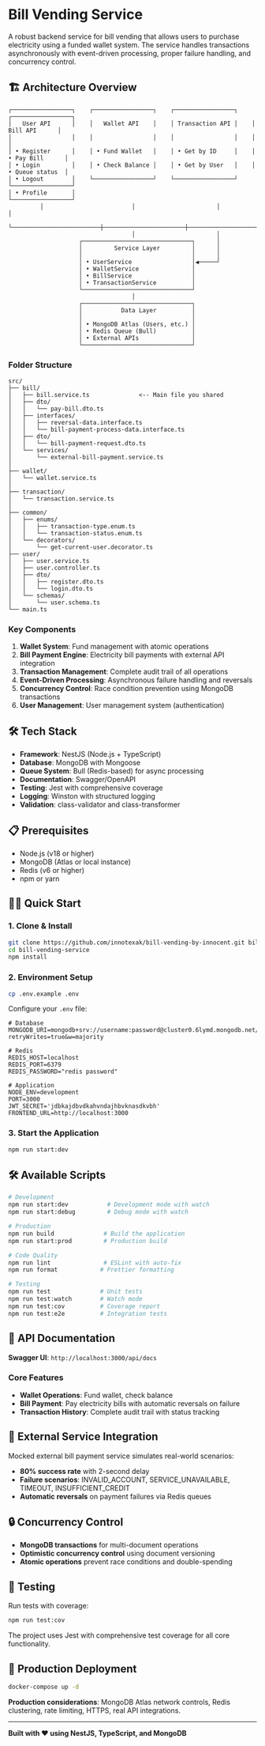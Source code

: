 # Bill Vending Service

A robust backend service for bill vending that allows users to purchase electricity using a funded wallet system. The service handles transactions asynchronously with event-driven processing, proper failure handling, and concurrency control.

## 🏗️ Architecture Overview

```
┌─────────────────┐    ┌─────────────────┐    ┌─────────────────┐    ┌─────────────────┐
│   User API      │    │   Wallet API    │    │ Transaction API │    │   Bill API      │
│                 │    │                 │    │                 │    │                 │
│ • Register      │    │ • Fund Wallet   │    │ • Get by ID     │    │ • Pay Bill      │
│ • Login         │    │ • Check Balance │    │ • Get by User   │    │ • Queue status  │
│ • Logout        │    └─────────────────┘    └─────────────────┘    └─────────────────┘
│ • Profile       │
└─────────────────┘
         │                         │                       │                       │
         └─────────────────────────┼───────────────────────┼───────────────────────┘
                                   │                       │
                    ┌───────────────────────────────┐      │
                    │         Service Layer         │      │
                    │                               │      │
                    │ • UserService                 │◀─────┘
                    │ • WalletService               │
                    │ • BillService                 │
                    │ • TransactionService          │
                    └───────────────────────────────┘
                                   │
                    ┌───────────────────────────────┐
                    │           Data Layer          │
                    │                               │
                    │ • MongoDB Atlas (Users, etc.) │
                    │ • Redis Queue (Bull)          │
                    │ • External APIs               │
                    └───────────────────────────────┘
```

### Folder Structure 
```
src/
├── bill/
│   ├── bill.service.ts              <-- Main file you shared
│   ├── dto/
│   │   └── pay-bill.dto.ts
│   ├── interfaces/
│   │   ├── reversal-data.interface.ts
│   │   └── bill-payment-process-data.interface.ts
│   ├── dto/
│   │   └── bill-payment-request.dto.ts
│   └── services/
│       └── external-bill-payment.service.ts
│
├── wallet/
│   └── wallet.service.ts
│
├── transaction/
│   └── transaction.service.ts
│
├── common/
│   ├── enums/
│   │   ├── transaction-type.enum.ts
│   │   └── transaction-status.enum.ts
│   └── decorators/
│       └── get-current-user.decorator.ts
├── user/
│   ├── user.service.ts         
│   ├── user.controller.ts     
│   ├── dto/
│   │   ├── register.dto.ts    
│   │   └── login.dto.ts        
│   └── schemas/
│       └── user.schema.ts     
└── main.ts

```
### Key Components

1. **Wallet System**: Fund management with atomic operations
2. **Bill Payment Engine**: Electricity bill payments with external API integration
3. **Transaction Management**: Complete audit trail of all operations
4. **Event-Driven Processing**: Asynchronous failure handling and reversals
5. **Concurrency Control**: Race condition prevention using MongoDB transactions
6. **User Management**: User management system (authentication)

## 🛠️ Tech Stack

- **Framework**: NestJS (Node.js + TypeScript)
- **Database**: MongoDB with Mongoose
- **Queue System**: Bull (Redis-based) for async processing
- **Documentation**: Swagger/OpenAPI
- **Testing**: Jest with comprehensive coverage
- **Logging**: Winston with structured logging
- **Validation**: class-validator and class-transformer

## 📋 Prerequisites

- Node.js (v18 or higher)
- MongoDB (Atlas or local instance)
- Redis (v6 or higher)
- npm or yarn

## 🏃‍♂️ Quick Start

### 1. Clone & Install
```bash
git clone https://github.com/innotexak/bill-vending-by-innocent.git bill-vending-service
cd bill-vending-service
npm install
```

### 2. Environment Setup
```bash
cp .env.example .env
```

Configure your `.env` file:
```env
# Database
MONGODB_URI=mongodb+srv://username:password@cluster0.6lymd.mongodb.net/billing?retryWrites=true&w=majority

# Redis
REDIS_HOST=localhost
REDIS_PORT=6379
REDIS_PASSWORD="redis password"

# Application
NODE_ENV=development
PORT=3000
JWT_SECRET='jdbkajdbvdkahvndajhbvknasdkvbh'
FRONTEND_URL=http://localhost:3000
```

### 3. Start the Application
```bash
npm run start:dev
```

## 🛠️ Available Scripts

```bash
# Development
npm run start:dev           # Development mode with watch
npm run start:debug         # Debug mode with watch

# Production
npm run build              # Build the application
npm run start:prod         # Production build

# Code Quality
npm run lint               # ESLint with auto-fix
npm run format            # Prettier formatting

# Testing
npm run test              # Unit tests
npm run test:watch        # Watch mode
npm run test:cov          # Coverage report
npm run test:e2e          # Integration tests
```

## 📖 API Documentation

**Swagger UI**: `http://localhost:3000/api/docs`

### Core Features
- **Wallet Operations**: Fund wallet, check balance
- **Bill Payment**: Pay electricity bills with automatic reversals on failure
- **Transaction History**: Complete audit trail with status tracking

## 🔄 External Service Integration

Mocked external bill payment service simulates real-world scenarios:
- **80% success rate** with 2-second delay
- **Failure scenarios**: INVALID_ACCOUNT, SERVICE_UNAVAILABLE, TIMEOUT, INSUFFICIENT_CREDIT
- **Automatic reversals** on payment failures via Redis queues

## 🔒 Concurrency Control

- **MongoDB transactions** for multi-document operations
- **Optimistic concurrency control** using document versioning
- **Atomic operations** prevent race conditions and double-spending

## 🧪 Testing

Run tests with coverage:
```bash
npm run test:cov
```

The project uses Jest with comprehensive test coverage for all core functionality.

## 🚀 Production Deployment

```bash
docker-compose up -d
```

**Production considerations**: MongoDB Atlas network controls, Redis clustering, rate limiting, HTTPS, real API integrations.

---

**Built with ❤️ using NestJS, TypeScript, and MongoDB**